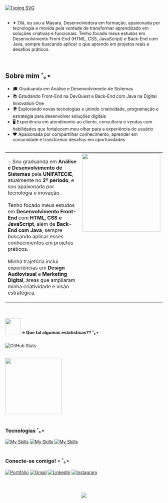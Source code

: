 
<div style="display: flex; align-items: center; background: transparent;">
  <a href="https://git.io/typing-svg">
    <img src="https://readme-typing-svg.demolab.com?font=Pixelify+Sans&weight=500&size=26&duration=2500&pause=2500&color=022439&background=00000000&multiline=true&random=false&width=435&height=85&lines=Ol%C3%A1%2C+mundo!" alt="Typing SVG" />
  </a>
</div>

<br>


- ✦ Olá, eu sou a Mayara. Desenvolvedora em formação, apaixonada por tecnologia e movida pela vontade de transformar aprendizado em soluções criativas e funcionais.
Tenho focado meus estudos em Desenvolvimento Front-End (HTML, CSS, JavaScript) e Back-End com Java, sempre buscando aplicar o que aprendo em projetos reais e desafios práticos.
<br>

## Sobre mim ˚｡⋆

- 🎓 Graduanda em Análise e Desenvolvimento de Sistemas
- 📚 Estudando Front-End na DevQuest e Back-End com Java na Digital Innovation One
- 🌍 Explorando novas tecnologias e unindo criatividade, programação e estratégia para desenvolver soluções digitais
- 🖥️ Experiência em atendimento ao cliente, consultoria e vendas com habilidades que fortalecem meu olhar para a experiência do usuário
- ❤️ Apaixonada por compartilhar conhecimento, aprender em comunidade e transformar desafios em oportunidades
 <br><br>

<table style="border: none;">
  <tr>
    <td style="border: none; vertical-align: top;">
      <p>
        - Sou graduanda em <strong>Análise e Desenvolvimento de Sistemas</strong> pela <strong>UNIFATECIE</strong>, atualmente no <strong>2º período</strong>, e sou apaixonada por tecnologia e inovação.<br><br>
        Tenho focado meus estudos em <strong>Desenvolvimento Front-End</strong> com <strong>HTML, CSS e JavaScript</strong>, além de <strong>Back-End com Java</strong>, sempre buscando aplicar esses conhecimentos em projetos práticos.<br><br>
        Minha trajetória inclui experiências em <strong>Design Audiovisual</strong> e <strong>Marketing Digital</strong>, áreas que ampliaram minha criatividade e visão estratégica.
      </p>
    </td>
    <td style="border: none; vertical-align: top;">
      <img src="https://user-images.githubusercontent.com/74038190/219923809-b86dc415-a0c2-4a38-bc88-ad6cf06395a8.gif" width="250px" />
    </td>
  </tr>
</table>
<br>


#### <img src="https://media.giphy.com/media/VgCDAzcKvsR6OM0uWg/giphy.gif" width="50"> ⭐ Que tal algumas estatísticas?? ˚｡⋆ <br>

    
![GitHub Stats](https://github-readme-stats.vercel.app/api?username=eumayaraneves&theme=00000000&bg_color=00000000&border_color=022439&show_icons=true&icon_color=E94D5F&title_color=E94D5F&text_color=022439&&hide_title=True) <br><br>

<img height="180em" src="https://github-readme-stats.vercel.app/api/top-langs/?username=eumayaraneves&layout=compact&langs_count=6&theme=00000000&border_color=022439&show_icons=true&icon_color=E94D5F&title_color=E94D5"/><br><br>


### Tecnologias ˚｡⋆ <br>

[![My Skills](https://skillicons.dev/icons?i=html,css,tailwind,js,java)](https://skillicons.dev)
[![My Skills](https://skillicons.dev/icons?i=react,nodejs)](https://skillicons.dev)
[![My Skills](https://skillicons.dev/icons?i=git,github,figma,vscode,bootstrap,pr)](https://skillicons.dev)
<br><br>




### Conecte-se comigo! ⋆ ˚｡⋆ <br>

[![Portifólio](https://img.shields.io/badge/PORTIFÓLIO-022439?style=for-the-badge&logo=&logoColor=00000000)](https://github.com/eumayaraneves?tab=repositories) 
[![Gmail](https://img.shields.io/badge/-Email-022439?style=for-the-badge&logo=microsoft-outlook&logoColor=gmail)](mailto:contatomayarasneves@gmail.com)
[![LinkedIn](https://img.shields.io/badge/-LinkedIn-022439?style=for-the-badge&logo=linkedin&logoColor=linkedin)](https://www.linkedin.com/in/eumayaraneves/)
[![Instagram](https://img.shields.io/badge/-Instagram-022439?style=for-the-badge&logo=instagram&logoColor=Instagram)](https://www.instagram.com/eumayaraneves/) <br><br>




###

<br clear="both">

<div align="center">
  <img src="https://visitor-badge.laobi.icu/badge?page_id=eumayaraneves.eumayaraneves&left_color=022439&right_color=E94D5F&left_text=visitor%20%E2%9D%A4"  />
</div>

###


